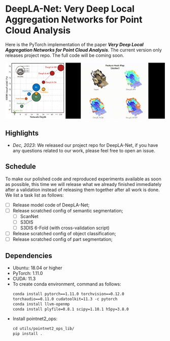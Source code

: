 # DeepLA-Net: Very Deep Local Aggregation Networks for Point Cloud Analysis

Here is the PyTorch implementation of the paper **_Very Deep Local Aggregation Networks for Point Cloud Analysis_**. The current version only releases project repo. The full code will be coming soon.

<div align='left'>
<img src="comparison.png" alt="teaser" width="37%" />
<img src="DeepLA-Net.gif" alt="teaser" width="62%" />
</div>

## Highlights
- *Dec, 2023*: We released our project repo for DeepLA-Net, if you have any questions related to our work, please feel free to open an issue.

## Schedule
To make our polished code and reproduced experiments available as soon as possible, this time we will release what we already finished immediately after a validation instead of releasing them together after all work is done. We list a task list as follows:

- [ ] Release model code of DeepLA-Net;
- [ ] Release scratched config of semantic segmentation;
  - [ ] ScanNet
  - [ ] S3DIS
  - [ ] S3DIS 6-Fold (with cross-validation script)
- [ ] Release scratched config of object classification;
- [ ] Release scratched config of part segmentation;

## Dependencies
- Ubuntu: 18.04 or higher
- PyTorch: 1.11.0 
- CUDA: 11.3 
- To create conda environment, command as follows:
  ```
  conda install pytorch==1.11.0 torchvision==0.12.0 torchaudio==0.11.0 cudatoolkit=11.3 -c pytorch
  conda install llvm-openmp
  conda install plyfile=0.8.1 scipy=1.10.1 h5py=3.8.0
  ```
- Install pointnet2_ops:
  ```
  cd utils/pointnet2_ops_lib/
  pip install .
  ```
